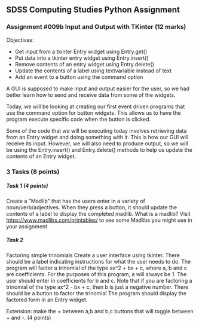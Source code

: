 ## SDSS Computing Studies Python Assignment
### Assignment #009b Input and Output with TKinter (12 marks)

Objectives:
* Get input from a tkinter Entry widget using Entry.get()
* Put data into a tkinter entry widget using Entry.insert()
* Remove contents of an entry widget using Entry.delete()
* Update the contents of a label using textvariable instead of text
* Add an event to a button using the command option

A GUI is supposed to make input and output easier for the user, so
we had better learn how to send and receive data from some of the
widgets.

Today, we will be looking at creating our first event driven programs
that use the command option for button widgets.  This allows us to have
the program execute specific code when the button is clicked.

Some of the code that we will be executing today involves retrieving
data from an Entry widget and doing something with it.  This is how
our GUI will receive its input.  However, we will also need to produce
output, so we will be using the Entry.insert() and Entry.delete()
methods to help us update the contents of an Entry widget.

### 3 Tasks (8 points)

##### Task 1 (4 points)
Create a "Madlib" that has the users enter in a variety of noun/verb/adjectives.
When they press a button, it should update the contents of a label to display
the completed madlib.
What is a madlib? Visit https://www.madlibs.com/printables/ to see some Madlibs you 
might use in your assignment


##### Task 2
Factoring simple trinomials
Create a user interface using tkinter.
There should be a label indicating instructions for what the user needs to do.
The program will factor a trinomial of the type ax^2 + bx + c, where a, b and c
are coefficients.  For the purposes of this program, a will always be 1.
The user should enter in coefficients for b and c.  Note that if you are factoring
a trinomial of the type ax^2 - bx + c, then b is just a negative number.
There should be a button to factor the trinomial
The program should display the factored form in an Entry widget.

Extension: make the + between a,b and b,c buttons that will toggle
between + and -.
(4 points) 

